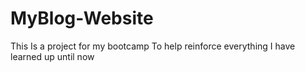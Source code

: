 # MyBlog-Website
This Is a project for my bootcamp To help reinforce everything I have learned up until now
